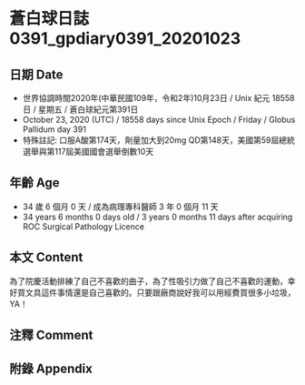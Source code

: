 [_metadata_:encoding]: - "utf-8"
[_metadata_:language]: - "zh-Hant-TW"
[_metadata_:fileformat]: - "markdown"
[_metadata_:MIME_type]: - "text/plain"
[_metadata_:markdown_version]: - "commonmark version 0.29"
[_metadata_:markdown_spec]: - "https://spec.commonmark.org/0.29/"

# 蒼白球日誌0391_gpdiary0391_20201023 #

## 日期 Date ##

* 世界協調時間2020年(中華民國109年，令和2年)10月23日 / Unix 紀元 18558 日 / 星期五 / 蒼白球紀元第391日
* October 23, 2020 (UTC) / 18558 days since Unix Epoch / Friday / Globus Pallidum day 391
* 特殊註記: 口服A酸第174天，劑量加大到20mg QD第148天，美國第59屆總統選舉與第117屆美國國會選舉倒數10天

## 年齡 Age ##

* 34 歲 6 個月 0 天 / 成為病理專科醫師 3 年 0 個月 11 天
* 34 years 6 months 0 days old / 3 years 0 months 11 days after acquiring ROC Surgical Pathology Licence

## 本文 Content ##

為了院慶活動排練了自己不喜歡的曲子，為了性吸引力做了自己不喜歡的運動，幸好買文具這件事情還是自己喜歡的。只要跟廠商說好我可以用經費買很多小垃圾，YA！

## 注釋 Comment ##


## 附錄 Appendix ##

